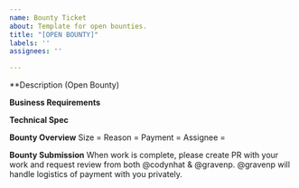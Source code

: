 ```yaml
---
name: Bounty Ticket
about: Template for open bounties.
title: "[OPEN BOUNTY]"
labels: ''
assignees: ''

---
```


**Description (Open Bounty)

**Business Requirements**

**Technical Spec**

**Bounty Overview**
Size = 
Reason = 
Payment = 
Assignee = 

**Bounty Submission**
When work is complete, please create PR with your work and request review from both @codynhat & @gravenp. @gravenp will handle logistics of payment with you privately.
